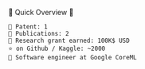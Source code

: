 <!--
**ThisIsIsaac/ThisIsIsaac** is a ✨ _special_ ✨ repository because its `README.md` (this file) appears on your GitHub profile.

Here are some ideas to get you started:

- 🔭 I’m currently working on ...
- 🌱 I’m currently learning ...
- 👯 I’m looking to collaborate on ...
- 🤔 I’m looking for help with ...
- 💬 Ask me about ...
- 📫 How to reach me: ...
- 😄 Pronouns: ...
- ⚡ Fun fact: ...
-->

📌 Quick Overview 📌

    🧪 Patent: 1
    📄 Publications: 2
    🔬 Research grant earned: 100K$ USD
    ⭐ on Github / Kaggle: ~2000 
    💼 Software engineer at Google CoreML
